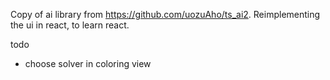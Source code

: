 Copy of ai library from https://github.com/uozuAho/ts_ai2. Reimplementing the ui in react, to learn
react.

todo
- choose solver in coloring view